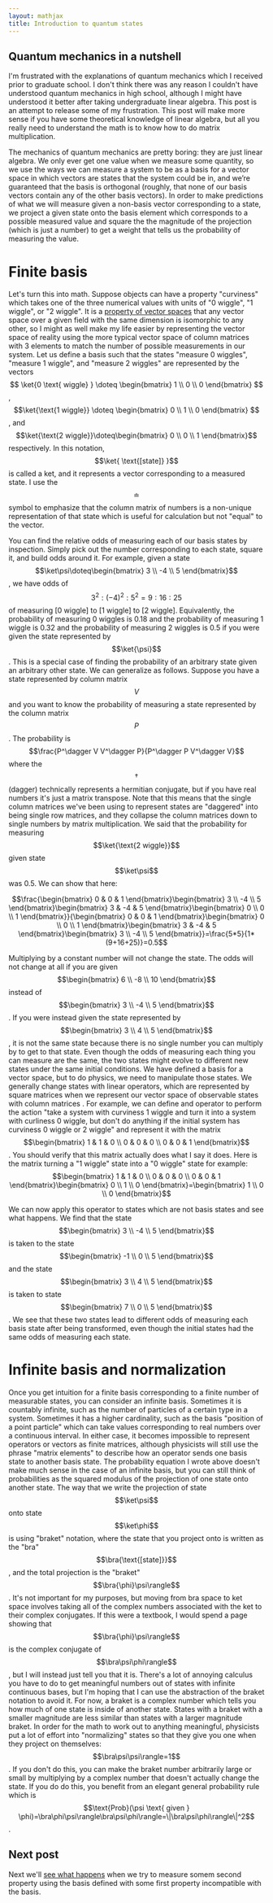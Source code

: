 ```yaml
---
layout: mathjax
title: Introduction to quantum states
---
```


## Quantum mechanics in a nutshell

I'm frustrated with the explanations of quantum mechanics which I received prior to graduate school. I don't think there was any reason I couldn't have understood quantum mechanics in high school, although I might have understood it better after taking undergraduate linear algebra. This post is an attempt to release some of my frustration. This post will make more sense if you have some theoretical knowledge of linear algebra, but all you really need to understand the math is to know how to do matrix multiplication.

The mechanics of quantum mechanics are pretty boring: they are just linear algebra. We only ever get one value when we measure some quantity, so we use the ways we can measure a system to be as a basis for a vector space in which vectors are states that the system could be in, and we’re guaranteed that the basis is orthogonal (roughly, that none of our basis vectors contain any of the other basis vectors). In order to make predictions of what we will measure given a non-basis vector corresponding to a state, we project a given state onto the basis element which corresponds to a possible measured value and square the the magnitude of the projection (which is just a number) to get a weight that tells us the probability of measuring the value.

# Finite basis

Let's turn this into math. Suppose objects can have a property "curviness" which takes one of the three numerical values with units of "0 wiggle", "1 wiggle", or "2 wiggle". It is a [property of vector spaces](https://en.wikipedia.org/wiki/Vector_space#Linear_maps_and_matrices) that any vector space over a given field with the same dimension is isomorphic to any other, so I might as well make my life easier by representing the vector space of reality using the more typical vector space of column matrices with 3 elements to match the number of possible measurements in our system. Let us define a basis such that the states "measure 0 wiggles", "measure 1 wiggle", and "measure 2 wiggles" are represented by the vectors $$ \ket{0 \text{ wiggle} } \doteq \begin{bmatrix} 1 \\ 0 \\ 0 \end{bmatrix} $$, $$\ket{\text{1 wiggle}} \doteq \begin{bmatrix} 0 \\ 1 \\ 0 \end{bmatrix} $$, and $$\ket{\text{2 wiggle}}\doteq\begin{bmatrix} 0 \\ 0 \\ 1 \end{bmatrix}$$ respectively. In this notation, $$\ket{ \text{[state]} }$$ is called a ket, and it represents a vector corresponding to a measured state. I use the $$\doteq$$ symbol to emphasize that the column matrix of numbers is a non-unique representation of that state which is useful for calculation but not "equal" to the vector.

You can find the relative odds of measuring each of our basis states by inspection. Simply pick out the number corresponding to each state, square it, and build odds around it. For example, given a state $$\ket\psi\doteq\begin{bmatrix} 3 \\ -4 \\ 5 \end{bmatrix}$$, we have odds of $$3^2:(-4)^2:5^2=9:16:25$$ of measuring [0 wiggle] to [1 wiggle] to [2 wiggle]. Equivalently, the probability of measuring 0 wiggles is 0.18 and the probability of measuring 1 wiggle is 0.32 and the probability of measuring 2 wiggles is 0.5 if you were given the state represented by $$\ket{\psi}$$. This is a special case of finding the probability of an arbitrary state given an arbitrary other state. We can generalize as follows. Suppose you have a state represented by column matrix $$V$$ and you want to know the probability of measuring a state represented by the column matrix $$P$$. The probability is
$$\frac{P^\dagger V V^\dagger P}{P^\dagger P V^\dagger V}$$
where the $$\dagger$$ (dagger) technically represents a hermitian conjugate, but if you have real numbers it's just a matrix transpose. Note that this means that the single column matrices we've been using to represent states are "daggered" into being single row matrices, and they collapse the column matrices down to single numbers by matrix multiplication. We said that the probability for measuring $$\ket{\text{2 wiggle}}$$ given state $$\ket\psi$$ was 0.5. We can show that here:

$$\frac{\begin{bmatrix} 0 & 0 & 1 \end{bmatrix}\begin{bmatrix} 3 \\ -4 \\ 5 \end{bmatrix}\begin{bmatrix} 3 & -4 & 5 \end{bmatrix}\begin{bmatrix} 0 \\ 0 \\ 1 \end{bmatrix}}{\begin{bmatrix} 0 & 0 & 1 \end{bmatrix}\begin{bmatrix} 0 \\ 0 \\ 1 \end{bmatrix}\begin{bmatrix} 3 & -4 & 5 \end{bmatrix}\begin{bmatrix} 3 \\ -4 \\ 5 \end{bmatrix}}=\frac{5*5}{1*(9+16+25)}=0.5$$

Multiplying by a constant number will not change the state. The odds will not change at all if you are given $$\begin{bmatrix} 6 \\ -8 \\ 10 \end{bmatrix}$$ instead of $$\begin{bmatrix} 3 \\ -4 \\ 5 \end{bmatrix}$$. If you were instead given the state represented by $$\begin{bmatrix} 3 \\ 4 \\ 5 \end{bmatrix}$$, it is not the same state because there is no single number you can multiply by to get to that state. Even though the odds of measuring each thing you can measure are the same, the two states might evolve to different new states under the same initial conditions. We have defined a basis for a vector space, but to do physics, we need to manipulate those states. We generally change states with linear operators, which are represented by square matrices when we represent our vector space of observable states with column matrices . For example, we can define and operator to perform the action "take a system with curviness 1 wiggle and turn it into a system with curliness 0 wiggle, but don't do anything if the initial system has curviness 0 wiggle or 2 wiggle" and represent it with the matrix $$\begin{bmatrix} 1 & 1 & 0 \\ 0 & 0 & 0 \\ 0 & 0 & 1 \end{bmatrix}$$. You should verify that this matrix actually does what I say it does. Here is the matrix turning a "1 wiggle" state into a "0 wiggle" state for example:
$$\begin{bmatrix} 1 & 1 & 0 \\ 0 & 0 & 0 \\ 0 & 0 & 1 \end{bmatrix}\begin{bmatrix} 0 \\ 1 \\ 0 \end{bmatrix}=\begin{bmatrix} 1  \\ 0  \\ 0 \end{bmatrix}$$

We can now apply this operator to states which are not basis states and see what happens. We find that the state $$\begin{bmatrix} 3 \\ -4 \\ 5 \end{bmatrix}$$ is taken to the state $$\begin{bmatrix} -1 \\ 0 \\ 5 \end{bmatrix}$$ and the state $$\begin{bmatrix} 3 \\ 4 \\ 5 \end{bmatrix}$$ is taken to state $$\begin{bmatrix} 7 \\ 0 \\ 5 \end{bmatrix}$$. We see that these two states lead to different odds of measuring each basis state after being transformed, even though the initial states had the same odds of measuring each state.

# Infinite basis and normalization

Once you get intuition for a finite basis corresponding to a finite number of measurable states, you can consider an infinite basis. Sometimes it is countably infinite, such as the number of particles of a certain type in a system. Sometimes it has a higher cardinality, such as the basis "position of a point particle" which can take values corresponding to real numbers over a continuous interval. In either case, it becomes impossible to represent operators or vectors as finite matrices, although physicists will still use the phrase "matrix elements" to describe how an operator sends one basis state to another basis state. The probability equation I wrote above doesn't make much sense in the case of an infinite basis, but you can still think of probabilities as the squared modulus of the projection of one state onto another state. The way that we write the projection of state $$\ket\psi$$ onto state $$\ket\phi$$ is using "braket" notation, where the state that you project onto is written as the "bra" $$\bra{\text{[state]}}$$, and the total projection is the "braket" $$\bra{\phi}\psi\rangle$$. It's not important for my purposes, but moving from bra space to ket space involves taking all of the complex numbers associated with the ket to their complex conjugates. If this were a textbook, I would spend a page showing that $$\bra{\phi}\psi\rangle$$ is the complex conjugate of $$\bra\psi\phi\rangle$$, but I will instead just tell you that it is. There's a lot of annoying calculus you have to do to get meaningful numbers out of states with infinite continuous bases, but I'm hoping that I can use the abstraction of the braket notation to avoid it. For now, a braket is a complex number which tells you how much of one state is inside of another state. States with a braket with a smaller magnitude are less similar than states with a larger magnitude braket. In order for the math to work out to anything meaningful, physicists put a lot of effort into "normalizing" states so that they give you one when they project on themselves: $$\bra\psi\psi\rangle=1$$. If you don't do this, you can make the braket number arbitrarily large or small by multiplying by a complex number that doesn't actually change the state. If you do do this, you benefit from an elegant general probability rule which is $$\text{Prob}(\psi \text{ given } \phi)=\bra\phi\psi\rangle\bra\psi\phi\rangle=\|\bra\psi\phi\rangle\|^2$$.

## Next post

Next we'll [see what happens](https://quark.rodeo/2024/10/27/changeBasis.html) when we try to measure somem second property using the basis defined with some first property incompatible with the basis.
